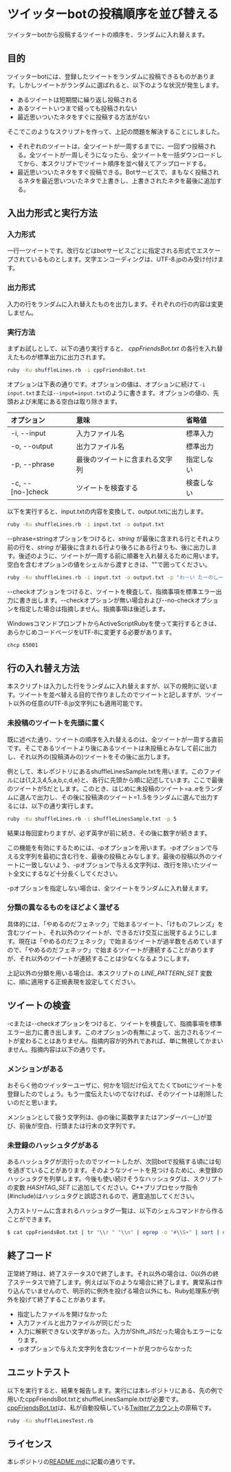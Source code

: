 # ツイッターbotの投稿順序を並び替える

ツイッターbotから投稿するツイートの順序を、ランダムに入れ替えます。

## 目的

ツイッターbotには、登録したツイートをランダムに投稿できるものがあります。しかしツイートがランダムに選ばれると、以下のような状況が発生します。
- あるツイートは短期間に繰り返し投稿される
- あるツイートいつまで経っても投稿されない
- 最近思いついたネタをすぐに投稿する方法がない

そこでこのようなスクリプトを作って、上記の問題を解決することにしました。
- それぞれのツイートは、全ツイートが一周するまでに、一回ずつ投稿される。全ツイートが一周しそうになったら、全ツイートを一括ダウンロードしてから、本スクリプトでツイート順序を並べ替えてアップロードする。
- 最近思いついたネタをすぐ投稿できる。Botサービスで、まもなく投稿されるネタを最近思いついたネタで上書きし、上書きされたネタを最後に追加する。

## 入出力形式と実行方法

### 入力形式

一行一ツイートです。改行などはbotサービスごとに指定される形式でエスケープされているものとします。文字エンコーディングは、UTF-8.jpのみ受け付けます。

### 出力形式

入力の行をランダムに入れ替えたものを出力します。それぞれの行の内容は変更しません。

### 実行方法

まずお試しとして、以下の通り実行すると、 _cppFriendsBot.txt_ の各行を入れ替えたものが標準出力に出力されます。

```bash
ruby -Ku shuffleLines.rb -i cppFriendsBot.txt
```

オプションは下表の通りです。オプションの値は、オプションに続けて```-i input.txt```または```--input=input.txt```のように書きます。オプションの値の、先頭および末尾にある空白は取り除きます。

|オプション|意味|省略値|
|:----|:----|:----|
|-i, --input|入力ファイル名|標準入力|
|-o, --output|出力ファイル名|標準出力|
|-p, --phrase|最後のツイートに含まれる文字列|指定しない|
|-c, --[no-]check|ツイートを検査する|検査しない|

以下を実行すると、input.txtの内容を変換して、output.txtに出力します。

```bash
ruby -Ku shuffleLines.rb -i input.txt -o output.txt
```

--phrase=stringオプションをつけると、_string_ が最後に含まれる行とそれより前の行を、_string_ が最後に含まれる行より後ろにある行よりも、後に出力します。後述のように、ツイートが一周する前に順番を入れ替えるために用います。空白を含むオプションの値をシェルから渡すときは、""で囲ってください。

```bash
ruby -Ku shuffleLines.rb -i input.txt -o output.txt -p "わ－い たーのしー"
```

--checkオプションをつけると、ツイートを検査して、指摘事項を標準エラー出力に書き出します。--checkオプションが無い場合および--no-checkオプションを指定した場合は指摘しません。指摘事項は後述します。

WindowsコマンドプロンプトからActiveScriptRubyを使って実行するときは、あらかじめコードページをUTF-8に変更する必要があります。

```bash
chcp 65001
```

## 行の入れ替え方法

本スクリプトは入力した行をランダムに入れ替えますが、以下の規則に従います。ツイートを並べ替える目的で作りましたのでツイートと記しますが、ツイート以外の任意のUTF-8.jp文字列にも適用可能です。

### 未投稿のツイートを先頭に置く

既に述べた通り、ツイートの順序を入れ替えるのは、全ツイートが一周する直前です。そこであるツイートより後にあるツイートは未投稿とみなして前に出力し、それ以外の(投稿済みの)ツイートをその後に出力します。

例として、本レポジトリにあるshuffleLinesSample.txtを用います。このファイルには{1,2,3,4,5,a,b,c,d,e}と、各行に先頭から順に記述しています。ここで最後のツイートが5だとします。このとき、はじめに未投稿のツイート=a..eをランダムに選んで出力し、その後に投稿済のツイート=1..5をランダムに選んで出力するには、以下の通り実行します。

```bash
ruby -Ku shuffleLines.rb -i shuffleLinesSample.txt -p 5
```

結果は毎回変わりますが、必ず英字が前に続き、その後に数字が続きます。

この機能を有効にするためには、-pオプションを用います。-pオプションで与える文字列を最初に含む行を、最後の投稿とみなします。最後の投稿以外のツイートに一致しないよう、-pオプションで与える文字列は、改行を除いたツイート全文にするなど十分長くしてください。

-pオプションを指定しない場合は、全ツイートをランダムに入れ替えます。

### 分類の異なるものをほどよく混ぜる

具体的には、「やめるのだフェネック」で始まるツイート、「けものフレンズ」を含むツイート、それ以外のツイートが、できるだけ交互に出現するようにします。現在は「やめるのだフェネック」で始まるツイートが過半数を占めていますので、「やめるのだフェネック」で始まるツイートが連続することがありますが、それ以外のツイートが連続することは少なくなるようにします。

上記以外の分類を用いる場合は、本スクリプトの _LINE_PATTERN_SET_ 変数に、順に適用する正規表現を設定してください。

## ツイートの検査

-cまたは--checkオプションをつけると、ツイートを検査して、指摘事項を標準エラー出力に書き出します。このオプションの有無によって、出力されるツイートが変わることはありません。指摘内容が的外れであれば、単に無視してかまいません。指摘内容は以下の通りです。

### メンションがある

おそらく他のツイッターユーザに、何かを1回だけ伝えてたくてbotにツイートを登録したのでしょう。もう一度伝えたいのでなければ、そのツイートは削除したいのだと思います。

メンションとして扱う文字列は、@の後に英数字またはアンダーバー(_)が並び、前後が空白、行頭または行末の文字列です。

### 未登録のハッシュタグがある

あるハッシュタグが流行ったのでツイートしたが、次回botで投稿する頃には旬を過ぎていることがあります。そのようなツイートを見つけるために、未登録のハッシュタグを列挙します。今後も使い続けそうなハッシュタグは、スクリプトの変数 _HASHTAG_SET_ に追加してください。C++プリプロセッサ指令(#include)はハッシュタグと誤認されるので、適宜追加してください。

入力ストリームに含まれるハッシュタグ一覧は、以下のシェルコマンドから作ることができます。

```bash
$ cat cppFriendsBot.txt | tr "\\r " "\\n" | egrep -o "#\\S+" | sort | uniq
```

## 終了コード

正常終了時は、終了ステータス0で終了します。それ以外の場合は、0以外の終了ステータスで終了します。例えば以下のような場合に終了します。異常系は作り込んでいませんので、明示的に例外を投げる場合以外にも、Ruby処理系が例外を投げて終了することがあります。

- 指定したファイルを開けなかった
- 入力ファイルと出力ファイルが同じだった
- 入力に解釈できない文字があった。入力がShift_JISだった場合もエラーになります。
- -pオプションで与えた文字列を含むツイートが見つからなかった

## ユニットテスト

以下を実行すると、結果を報告します。実行には本レポジトリにある、先の例で用いたcppFriendsBot.txtとshuffleLinesSample.txtが必要です。[cppFriendsBot.txt](cppFriendsBot.txt)は、私が自動投稿している[Twitterアカウント](https://twitter.com/cppfriendsbot)の原稿です。

```bash
ruby -Ku shuffleLinesTest.rb
```

## ライセンス

本レポジトリの[README.md](README.md)に記載の通りです。
